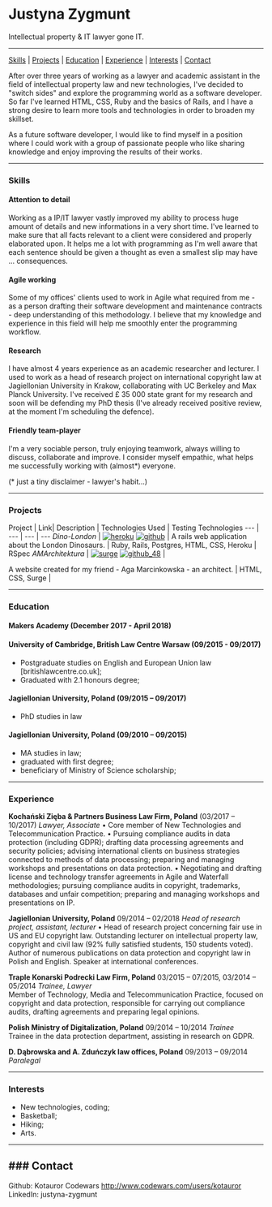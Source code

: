 # Justyna Zygmunt

Intellectual property & IT lawyer gone IT.

***

[Skills](#skills) | [Projects](#projects) | [Education](#education) | [Experience](#experience) | [Interests](#interests) | [Contact](#contact)

After over three years of working as a lawyer and academic assistant in the field of intellectual property law and new technologies, I've decided to "switch sides" and explore the programming world as a software developer. So far I've learned HTML, CSS, Ruby and the basics of Rails, and I have a strong desire to learn more tools and technologies in order to broaden my skillset.

As a future software developer, I would like to find myself in a position where I could work with a group of passionate people who like sharing knowledge and enjoy improving the results of their works.

***

### <a name="skills">Skills</a>

#### Attention to detail

Working as a IP/IT lawyer vastly improved my ability to process huge amount of details and new informations in a very short time. I've learned to make sure that all facts relevant to a client were considered and properly elaborated upon. It helps me a lot with programming as I'm well aware that each sentence should be given a thought as even a smallest slip may have ... consequences.

#### Agile working

Some of my offices' clients used to work in Agile what required from me - as a person drafting their software development and maintenance contracts - deep understanding of this methodology. I believe that my knowledge and experience in this field will help me smoothly enter the programming workflow.

#### Research

I have almost 4 years experience as an academic researcher and lecturer. I used to work as a head of research project on international copyright law at Jagiellonian University in Krakow, collaborating with UC Berkeley and Max Planck University. I've received £ 35 000 state grant for my research and soon will be defending my PhD thesis (I've already received positive review, at the moment I'm scheduling the defence).

#### Friendly team-player

I'm a very sociable person, truly enjoying teamwork, always willing to discuss, collaborate and improve. I consider myself empathic, what helps me successfully working with (almost*) everyone.

(* just a tiny disclaimer - lawyer's habit...)

***

### <a name="projects">Projects</a>

Project | Link| Description | Technologies Used | Testing Technologies
--- | --- | --- | ---
*Dino-London* |
[![heroku](https://cloud.githubusercontent.com/assets/12953472/18688266/701982fc-7f7b-11e6-8971-5f1e03f554b7.png)][1] [![github](https://cloud.githubusercontent.com/assets/12953472/18687862/de8df31e-7f79-11e6-937c-f20c0e0ee2b4.png)][2] |
 A rails web application about the London Dinosaurs. | Ruby, Rails, Postgres, HTML, CSS, Heroku | RSpec
*AMArchitektura* |
[![surge](https://pbs.twimg.com/profile_images/571425976362352640/W-ShR64-.png)][3] [![github_48](https://cloud.githubusercontent.com/assets/12953472/18687862/de8df31e-7f79-11e6-937c-f20c0e0ee2b4.png)][4] |

A website created for my friend - Aga Marcinkowska - an architect. | HTML, CSS, Surge |

***

### <a name="education">Education</a>

#### Makers Academy (December 2017 - April 2018)

#### University of Cambridge, British Law Centre Warsaw (09/2015 - 09/2017)
* Postgraduate studies on English and European Union law [britishlawcentre.co.uk];
* Graduated with 2.1 honours degree;

#### Jagiellonian University, Poland (09/2015 – 09/2017)
* PhD studies in law

#### Jagiellonian University, Poland (09/2010 – 09/2015)
* MA studies in law;
* graduated with first degree;
* beneficiary of Ministry of Science scholarship;

***

### <a name="experience">Experience</a>

**Kochański Zięba & Partners Business Law Firm, Poland** (03/2017 – 10/2017)
*Lawyer, Associate*
• Core member of New Technologies and Telecommunication Practice.
• Pursuing compliance audits in data protection (including GDPR); drafting data processing agreements and security policies; advising international clients on business strategies connected to methods of data processing; preparing and managing workshops and presentations on data protection.
• Negotiating and drafting license and technology transfer agreements in Agile and Waterfall methodologies; pursuing compliance audits in copyright, trademarks, databases and unfair competition; preparing and managing workshops and presentations on IP.

**Jagiellonian University, Poland** 09/2014 – 02/2018
*Head of research project, assistant, lecturer*
• Head of research project concerning fair use in US and EU copyright law. Outstanding lecturer on intellectual property law, copyright and civil law (92% fully satisfied students, 150 students voted). Author of numerous publications on data protection and copyright law in Polish and English. Speaker at international conferences.

**Traple Konarski Podrecki Law Firm, Poland** 03/2015 – 07/2015, 03/2014 – 05/2014
*Trainee, Lawyer*            
Member of Technology, Media and Telecommunication Practice, focused on copyright and data protection, responsible for carrying out compliance audits, drafting agreements and preparing legal opinions.

**Polish Ministry of Digitalization, Poland** 09/2014 – 10/2014
*Trainee*                                           
Trainee in the data protection department, assisting in research on GDPR.  

**D. Dąbrowska and A. Zduńczyk law offices, Poland** 09/2013 – 09/2014
*Paralegal*

***

### <a name="interests">Interests</a>

* New technologies, coding;
* Basketball;
* Hiking;
* Arts.

***

## ### <a name="contact">Contact</a>

Github: Kotauror
Codewars http://www.codewars.com/users/kotauror
LinkedIn: justyna-zygmunt



[1]: https://london-dinosaurs.herokuapp.com
[2]: https://github.com/Kotauror/Dinosaurs
[3]: http://amarchitektura.surge.sh
[4]: https://github.com/Kotauror/AMArchitektura
